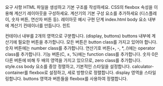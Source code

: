 요구 사항
HTML 파일을 생성하고 기본 구조를 작성하세요.
CSS의 flexbox 속성을 이용해 계산기 레이아웃을 구성하세요.
계산기의 기본 구성 요소를 추가하세요 (디스플레이, 숫자 버튼, 연산자 버튼 등).
레이아웃 예시
구현 단계
index.html
body 요소 내부에 계산기 컨테이너를 만듭니다.
힌트
<div class="calculator-container"></div>
컨테이너 내부를 2개의 영역으로 구분합니다. (display, buttons)
buttons 내부에 계산기에 필요한 버튼을 추가합니다.
모든 버튼은 button class를 가지고 있어야 합니다.
숫자 버튼에는 number class를 추가합니다.
연산기호 버튼(+, -, *, /)에는 operator class를 추가합니다.
기능 버튼(C, ±, %)에는 function class를 추가합니다.
숫자 0은 다른 버튼에 비해 두 배의 영역을 가지고 있으므로, zero class를 추가합니다.
style.css
body 요소를 중앙 정렬하고, 기본적인 스타일을 설정합니다.
calculator-container를 flexbox로 설정하고, 세로 방향으로 정렬합니다.
display 영역을 스타일링합니다.
buttons 영역과 버튼들을 flexbox를 사용하여 정렬합니다.